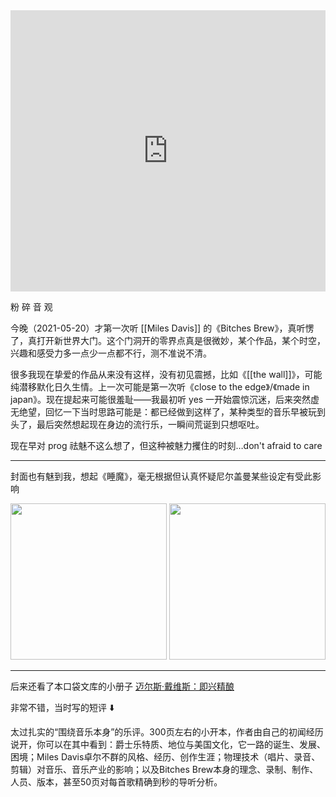 <iframe allow="autoplay *; encrypted-media *; fullscreen *; clipboard-write" frameborder="0" height="450" style="width:100%;max-width:660px;overflow:hidden;background:transparent;" sandbox="allow-forms allow-popups allow-same-origin allow-scripts allow-storage-access-by-user-activation allow-top-navigation-by-user-activation" src="https://embed.music.apple.com/hk/album/bitches-brew/168376392?l=en"></iframe>

粉 碎 音 观

今晚（2021-05-20）才第一次听 [[Miles Davis]] 的《Bitches Brew》，真听愣了，真打开新世界大门。这个门洞开的零界点真是很微妙，某个作品，某个时空，兴趣和感受力多一点少一点都不行，测不准说不清。

很多我现在挚爱的作品从来没有这样，没有初见震撼，比如《[[the wall]]》，可能纯潜移默化日久生情。上一次可能是第一次听《close to the edge》/《made in japan》。现在提起来可能很羞耻——我最初听 yes 一开始震惊沉迷，后来突然虚无绝望，回忆一下当时思路可能是：都已经做到这样了，某种类型的音乐早被玩到头了，最后突然想起现在身边的流行乐，一瞬间荒诞到只想呕吐。

现在早对 prog 祛魅不这么想了，但这种被魅力攫住的时刻…don't afraid to care 

---

封面也有魅到我，想起《睡魔》，毫无根据但认真怀疑尼尔盖曼某些设定有受此影响

<img src='https://s2.loli.net/2022/02/09/sO8XGBAd4KbokxN.jpg' style='width:250px'/> <img src='https://s2.loli.net/2022/02/09/Ts2nQq3FvH7DaiI.jpg' style='width:250px'/>

---

后来还看了本口袋文库的小册子 [迈尔斯·戴维斯：即兴精酿](https://book.douban.com/subject/30448453/?dt_dapp=1)

非常不错，当时写的短评 ⬇️

太过扎实的“围绕音乐本身”的乐评。300页左右的小开本，作者由自己的初闻经历说开，你可以在其中看到：爵士乐特质、地位与美国文化，它一路的诞生、发展、困境；Miles Davis卓尔不群的风格、经历、创作生涯；物理技术（唱片、录音、剪辑）对音乐、音乐产业的影响；以及Bitches Brew本身的理念、录制、制作、人员、版本，甚至50页对每首歌精确到秒的导听分析。


